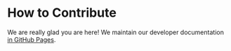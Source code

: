 # How to Contribute

We are really glad you are here! We maintain our developer documentation [in GitHub Pages](https://sfdo-community-sprints.github.io/summit-events-app-documentation/docs/development/getting-started/).
